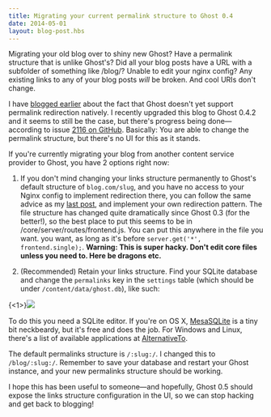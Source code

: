 ```yaml
---
title: Migrating your current permalink structure to Ghost 0.4
date: 2014-05-01
layout: blog-post.hbs
---
```


Migrating your old blog over to shiny new Ghost? Have a permalink structure that is unlike Ghost's? Did all your blog posts have a URL with a subfolder of something like /blog/? Unable to edit your nginx config? Any existing links to any of your blog posts *will* be broken. And cool URIs don't change.

I have [blogged earlier](http://jegtnes.co.uk/blog/how-to-implement-url-redirection-in-ghost-0-3/) about the fact that Ghost doesn't yet support permalink redirection natively. I recently upgraded this blog to Ghost 0.4.2 and it seems to still be the case, but there's progress being done—according to issue [2116 on GitHub](https://github.com/TryGhost/Ghost/issues/2116). Basically: You are able to change the permalink structure, but there's no UI for this as it stands.

If you're currently migrating your blog from another content service provider to Ghost, you have 2 options right now:

1) If you don't mind changing your links structure permanently to Ghost's default structure of `blog.com/slug`, and you have no access to your Nginx config to implement redirection there, you can follow the same advice as my [last post](http://jegtnes.co.uk/how-to-implement-url-redirection-in-ghost-0-3/), and implement your own redirection pattern. The file structure has changed quite dramatically since Ghost 0.3 (for the better!), so the best place to put this seems to be in /core/server/routes/frontend.js. You can put this anywhere in the file you want. you want, as long as it's before `server.get('*', frontend.single);`.
**Warning: This is super hacky. Don't edit core files unless you need to. Here be dragons etc.**

2) (Recommended) Retain your links structure. Find your SQLite database and change the `permalinks` key in the `settings` table (which should be under `/content/data/ghost.db`), like such:

{<1>}![](/content/images/2014/May/Screen_Shot_2014_05_01_at_11_09_04.png)

To do this you need a SQLite editor. If you're on OS X, [MesaSQLite](http://mesasqlite.en.softonic.com/mac/download) is a tiny bit neckbeardy, but it's free and does the job. For Windows and Linux, there's a list of available applications at [AlternativeTo](http://alternativeto.net/tag/sqlite/).

The default permalinks structure is `/:slug:/`. I changed this to `/blog/:slug:/`. Remember to save your database and restart your Ghost instance, and your new permalinks structure should be working.

I hope this has been useful to someone—and hopefully, Ghost 0.5 should expose the links structure configuration in the UI, so we can stop hacking and get back to blogging!
